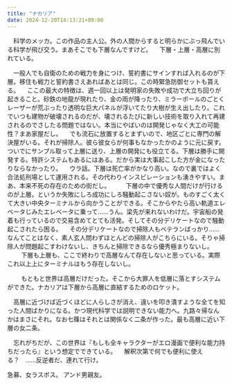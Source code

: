 ```yaml
---
title: "ナカリア"
date: 2024-12-20T14:13:21+09:00
---
```

　科学のメッカ。この作品の主人公。外の人間からすると明らかにぶっ飛んでいる科学が飛び交う。まあそこでも下層なんですけど。
　下層・上層・高層に別れている。

　一般人でも自衛のための戦力を身につけ、誓約書にサインすれば入れるのが下層。移住も戦力と誓約書さえあればあとは同じ。この時緊急防御セットも貰える。
　ここの最大の特徴は、週一回以上は発明家の失敗や成功で大立ち回りが起きること。砂鉄の地龍が現れたり、金の雨が降ったり、ミラーボールのごとくレーザーが荒ぶったり透明な巨大パネルが浮いてたり大樹が生え出したり。これでいつも建物が破壊されるのだが、壊されるたびに新しい技術を取り入れて再建されるのでさしたる問題ではない。本当にやばいのは開発じゃなく大工の可能性？まあ家屋だし。
　でも流石に放置するとまずいので、地区ごとに専門の解決屋がいる。それが掃除人。彼ら彼女らが何事もなかったかのように元に戻す。ついでにサンプル取って上層に送り、上層の開発にも役立てる。下層は勝手に開発する。特許システムもあるにはある。だから実は大事起こした方が金になったりならなかったり。
　ウラ話。下層は死亡率がかなり高い。なので裏ではよく合法処刑場として運用される。その代わりインスピレーションも湧きやすい。まあ、本来不死の存在のための街だし。
　
　下層の中で優秀な人間だけが行けるのが上層。というか失敗にしろ成功にしろ騒動起こさない奴が。ものすごく太くて大きい中央ターミナルから向かうことができる。そこからやたら高い軌道エレベータじみたエレベータに乗って……うん。梁先が来れないわけだ。宇宙船の発着も行っているので交易含めてとても活発。そしてその分デリケートなので騒動起こされたら困る。
　その分デリケートなので掃除人もベテランばっかり……なんてことはなく、素人玄人問わずほとんどの掃除人がこちらにいる。そりゃ掃除人が問題起こすわけないし、きちんと掃除できるなら優秀極まりないし。
　
　下層も上層も、ここで終わりで高層なんて存在しないと思っている。実際これ以上上にターミナルはもう存在しないし。

　
　もともと世界は高層だけだった。そこから大罪人を低層に落とすシステムができた。ナカリアは下層から高層に直結するためのロケット。

　高層に近づけば近づくほどに人らしさが消え、違いを叩き潰すような全てを知った人間ばかりになる。かつ現代科学では説明できない能力へ。九路々帰なんかはまさにそれ。なお七篠はそれとは関係なく二条が作った。最も高層に近い下層の女二条。


　忘れがちだが、この世界は『もしも全キャラクターがエロ漫画で便利な能力持ちだったら』という想定でできている。
　解釈次第で何でも便利に使える？　……反逆者だ、連れて行け。
　

急募、女ラスボス。
アンド男親友。
　
　
